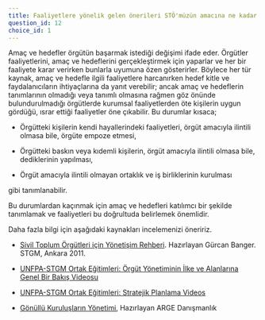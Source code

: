 ```yaml
---
title: Faaliyetlere yönelik gelen önerileri STÖ'müzün amacına ne kadar hizmet ettiğine bakmadan uygulamaya alıyoruz.
question_id: 12
choice_id: 1
---
```

Amaç ve hedefler örgütün başarmak istediği değişimi ifade eder. Örgütler faaliyetlerini, amaç ve hedeflerini gerçekleştirmek için yaparlar ve her bir faaliyete karar verirken bunlarla uyumuna özen gösterirler. Böylece her tür kaynak, amaç ve hedefle ilgili faaliyetlere harcanırken hedef kitle ve faydalanıcıların ihtiyaçlarına da yanıt verebilir; ancak amaç ve hedeflerin tanımlarının olmadığı veya tanımlı olmasına rağmen göz önünde bulundurulmadığı örgütlerde kurumsal faaliyetlerden öte kişilerin uygun gördüğü, ısrar ettiği faaliyetler öne çıkabilir. Bu durumlar kısaca;

- Örgütteki kişilerin kendi hayallerindeki faaliyetleri, örgüt amacıyla ilintili olmasa bile, örgüte empoze etmesi,

- Örgütteki baskın veya kıdemli kişilerin, örgüt amacıyla ilintili olmasa bile, dediklerinin yapılması,

- Örgüt amacıyla ilintili olmayan ortaklık ve iş birliklerinin kurulması

gibi tanımlanabilir.

Bu durumlardan kaçınmak için amaç ve hedefleri katılımcı bir şekilde tanımlamak ve faaliyetleri bu doğrultuda belirlemek önemlidir.

Daha fazla bilgi için aşağıdaki kaynakları incelemenizi öneririz.

- [<u>Sivil Toplum Örgütleri için Yönetişim Rehberi</u>](https://www.stgm.org.tr/sites/default/files/2020-08/sivil-toplum-orgutleri-icin-yonetisim-rehberi.pdf). Hazırlayan Gürcan Banger. STGM, Ankara 2011.

- [<u>UNFPA-STGM Ortak Eğitimleri: Örgüt Yönetiminin İlke ve Alanlarına Genel Bir Bakış Videosu</u>](https://www.youtube.com/watch?v=eLBzKFVFxyc&list=PLNNUSz3jzVL64sskDhRNadAhwPdVsD14-&index=18)

- [<u>UNFPA-STGM Ortak Eğitimleri: Stratejik Planlama Videos</u>](https://www.youtube.com/watch?v=d9HtUrsxLz8&list=PLNNUSz3jzVL64sskDhRNadAhwPdVsD14-&index=31&t=676s)

- [<u>Gönüllü Kuruluşların Yönetimi</u>](https://arge.com/kitaplar/gonullu-kuruluslarin-yonetimi.pdf), Hazırlayan ARGE Danışmanlık

